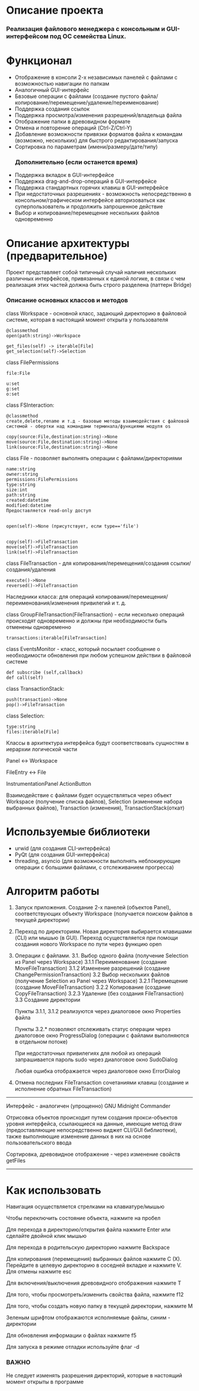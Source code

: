 # Описание проекта

### Реализация файлового менеджера с консольным и GUI- интерфейcом под ОС семейства Linux.

# Функционал

- Отображение в консоли 2-х независимых панелей с файлами с возможностью навигации по папкам
- Аналогичный GUI-интерфейс
- Бвзовые операции с файлами (создание пустого файла/копирование/перемещение/удаление/переименование)
- Поддержка создания ссылок
- Поддержка просмотра/изменения разрешений/владельца файла
- Отображение папки в древовидном формате
- Отмена и повторение операций (Ctrl-Z/Ctrl-Y)
- Добавление возможности привязки форматов файла к командам (возможно, нескольких) для быстрого редактирования/запуска
- Сортировка по параметрам (имени/размеру/дате/типу)
    ### Дополнительно (если останется время)
- Поддержка вкладок в GUI-интерфейсе
- Поддержка drag-and-drop-операций в GUI-интерфейсе
- Поддержка стандартных горячих клавиш в GUI-интерфейсе
- При недостаточных разрешениях - возможность непосредственно в консольном/графическом интерфейсе авторизоваться как суперпользователь и продолжить запрошенное действие
- Выбор и копирование/перемещение нескольких файлов одновременно

# Описание архитектуры (предварительное)

Проект представляет собой типичный случай наличия нескольких различных интерфейсов, привязанных к единой логике, в связи с чем реализация этих частей должна быть строго разделена (паттерн Bridge)

### Описание основных классов и методов 


class Workspace - основной класс, задающий директорию в файловой системе, которая в настоящий момент открыта у пользователя

    @classmethod
    open(path:string)->Workspace

    get_files(self) -> iterable[File]
    get_selection(self)->Selection
    

class FilePermissions
    
    file:File

    u:set
    g:set
    o:set
    

class FSInteraction:

    @classmethod
    create,delete,rename и т.д - базовые методы взаимодействия с файловой системой - обертки над командами терминала/функциями модуля os

    copy(source:File,destination:string)->None
    move(source:File,destination:string)->None
    link(source:File,destination:string)->None

class File - позволяет выполнять операции с файлами/директориями
    
    name:string
    owner:string
    permissions:FilePermissions
    type:string
    size:int
    path:string
    created:datetime
    modified:datetime
    Предоставляется read-only доступ


    open(self)->None (присутствует, если type=='file')


    copy(self)->FileTransaction
    move(self)->FileTransaction
    link(self)->FileTransaction


class FileTransaction - для копирования/перемещения/создания ссылки/создания/удаления

    execute()->None
    reversed()->FileTransaction

Наследники класса: для операций копирования/перемещения/переименования/изменения привилегий и т. д.

class GroupFileTransaction(FileTransaction) - если несколько операций происходят одновременно и должны при необходимости быть отменены одновременно

    transactions:iterable[FileTransaction]


class EventsMonitor - класс, который посылает сообщение о необходимости обновления при любом успешном действии в файловой системе

    def subscribe (self,callback)
    def call(self)


class TransactionStack:

    push(transaction)->None
    pop()->FileTransaction

class Selection:

    type:string
    files:iterable[File]



Классы в архитектура интерфейса будут соответствовать сущностям в иерархии логической части

Panel <-> Workspace

FileEntry <-> File

InstrumentationPanel
ActionButton



Взаимодействие с файлами будет осуществляться через объект Workspace (получение списка файлов), Selection (изменение набора выбранных файлов), Transaction (изменения), TransactionStack(откат)

# Используемые библиотеки
- urwid (для создания CLI-интерфейса)
- PyQt (для создания GUI-интерфейса)
- threading, asyncio (для возможности выполнять неблокирующие операции с большими файлами, с отслеживанием прогресса)

# Алгоритм работы

1. Запуск приложения. Создание 2-х панелей (объектов Panel), соответствующих объекту Workspace (получается поиском файлов в текущей директории)
2. Переход по директориям. Новая директория выбирается клавишами (CLI) или мышью (в GUI). Переход осуществляется при помощи создания нового Workspace по пути через функцию open
3. Операции с файлами.
    3.1. Выбор одного файла (получение Selection из Panel через Workspace)
        3.1.1 Переименование (создание MoveFileTransaction)
        3.1.2 Изменение разрешений (создание ChangePermissionTransaction)
    3.2 Выбор нескольких файлов (получение Selection из Panel через Workspace)
        3.2.1 Перемещение (создание MoveFileTransaction)
        3.2.2 Копирование (создание CopyFileTransaction)
        3.2.3 Удаление (без создания FileTransaction)
    3.3 Создание директории
    
    Пункты 3.1.1, 3.1.2 реализуются через диалоговое окно Properties файла

    Пункты 3.2.* позволяют отслеживать статус операции через диалоговое окно ProgressDialog (операции с файлами выполняются в отдельном потоке)

    При недостаточных привилегиях для любой из операций запрашивается пароль sudo через диалоговое окно SudoDialog

    Любая ошибка отображается через диалоговое окно ErrorDialog

4. Отмена последних FileTransaction сочетаниями клавиш (создание и исполнение обратных FileTransaction)

----------------------------

Интерфейс - аналогичен (упрощенно) GNU Midnight Commander

Отрисовка объектов происходит путем создания прокси-объектов уровня интерфейса, ссылающиеся на данные, имеющие метод draw (предоставляющие непосредственно виджет CLI/GUI библиотеки), также выполняющие изменение данных в них на основе пользовательского ввода

Сортировка, древовидное отображение - через изменение свойств getFiles


--------
# Как использовать

Навигация осуществляется стрелками на клавиатуре/мышью

Чтобы переключить состояние объекта, нажмите на пробел

Для перехода в директорию/открытия файла нажмите Enter или сделайте двойной клик мышью

Для перехода в родительскую директорию нажмите Backspace

Для копирования (перемещения) выбранных файлов нажмите C (X). Перейдите в целевую директорию в соседней вкладке и нажмите V. Для отмены нажмите esc

Для включения/выключения древовидного отображения нажмите T

Для того, чтобы просмотреть/изменить свойства файла, нажмите f12

Для того, чтобы создать новую папку в текущей директории, нажмите M

Зеленым шрифтом отображаются исполняемые файлы, синим - директории

Для обновления информации о файлах нажмите f5

Для запуска в режиме отладки используйте флаг -d

### ВАЖНО
Не следует изменять разрешения директорий, которые в настоящий момент открыты в программе
